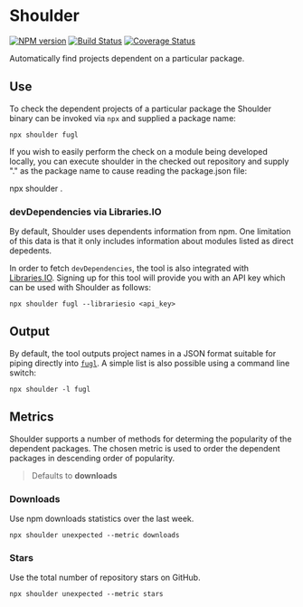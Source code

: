 # Shoulder

[![NPM version](https://img.shields.io/npm/v/shoulder.svg)](https://www.npmjs.com/package/shoulder)
[![Build Status](https://img.shields.io/travis/alexjeffburke/shoulder/master.svg)](https://travis-ci.org/alexjeffburke/shoulder)
[![Coverage Status](https://img.shields.io/coveralls/alexjeffburke/shoulder/master.svg)](https://coveralls.io/r/alexjeffburke/shoulder?branch=master)

Automatically find projects dependent on a particular package.

## Use

To check the dependent projects of a particular package the Shoulder binary can be invoked via `npx`
and supplied a package name:

```
npx shoulder fugl
```

If you wish to easily perform the check on a module being developed locally, you can execute shoulder
in the checked out repository and supply "." as the package name to cause reading the package.json file:

npx shoulder .

### devDependencies via Libraries.IO

By default, Shoulder uses dependents information from npm. One limitation of this data is that it
only includes information about modules listed as direct depedents.

In order to fetch `devDependencies`, the tool is also integrated with [Libraries.IO](https://libraries.io).
Signing up for this tool will provide you with an API key which can be used with Shoulder as follows:

```
npx shoulder fugl --librariesio <api_key>
```

## Output

By default, the tool outputs project names in a JSON format suitable for piping directly into
[`fugl`](https://github.com/alexjeffburke/fugl). A simple list is also possible using a command
line switch:

```
npx shoulder -l fugl
```

## Metrics

Shoulder supports a number of methods for determing the popularity of the dependent packages.
The chosen metric is used to order the dependent packages in descending order of popularity.

> Defaults to **downloads**

### Downloads

Use npm downloads statistics over the last week.

```
npx shoulder unexpected --metric downloads
```

### Stars

Use the total number of repository stars on GitHub.

```
npx shoulder unexpected --metric stars
```
